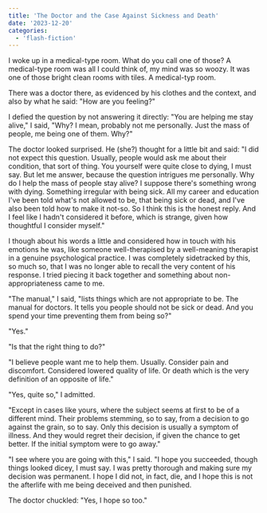 ```yaml
---
title: 'The Doctor and the Case Against Sickness and Death'
date: '2023-12-20'
categories:
  - 'flash-fiction'
---
```


I woke up in a medical-type room. What do you call one of those? A medical-type
room was all I could think of, my mind was so woozy. It was one of those bright
clean rooms with tiles. A medical-typ room.

There was a doctor there, as evidenced by his clothes and the context, and also
by what he said: "How are you feeling?"

I defied the question by not answering it directly: "You are helping me stay
alive," I said, "Why? I mean, probably not me personally. Just the mass of
people, me being one of them. Why?"

The doctor looked surprised. He (she?) thought for a little bit and said: "I did
not expect this question. Usually, people would ask me about their condition,
that sort of thing. You yourself were quite close to dying, I must say. But let
me answer, because the question intrigues me personally. Why do I help the mass
of people stay alive? I suppose there's something wrong with dying. Something
irregular with being sick. All my career and education I've been told what's not
allowed to be, that being sick or dead, and I've also been told how to make it
not-so. So I think this is the honest reply. And I feel like I hadn't considered
it before, which is strange, given how thoughtful I consider myself."

I though about his words a little and considered how in touch with his emotions
he was, like someone well-therapised by a well-meaning therapist in a genuine
psychological practice. I was completely sidetracked by this, so much so, that I
was no longer able to recall the very content of his response. I tried piecing
it back together and something about non-appropriateness came to me.

"The manual," I said, "lists things which are not appropriate to be. The manual
for doctors. It tells you people should not be sick or dead. And you spend your
time preventing them from being so?"

"Yes."

"Is that the right thing to do?"

"I believe people want me to help them. Usually. Consider pain and discomfort.
Considered lowered quality of life. Or death which is the very definition of an
opposite of life."

"Yes, quite so," I admitted.

"Except in cases like yours, where the subject seems at first to be of a
different mind. Their problems stemming, so to say, from a decision to go
against the grain, so to say. Only this decision is usually a symptom of
illness. And they would regret their decision, if given the chance to get
better. If the initial symptom were to go away."

"I see where you are going with this," I said. "I hope you succeeded, though
things looked dicey, I must say. I was pretty thorough and making sure my
decision was permanent. I hope I did not, in fact, die, and I hope this is not
the afterlife with me being deceived and then punished.

The doctor chuckled: "Yes, I hope so too."

